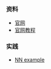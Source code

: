 ### 资料
* [官网](http://pytorch.org/)
* [官网教程](http://pytorch.org/tutorials/)

### 实践
* [NN example](./pytorch_example.ipynb)